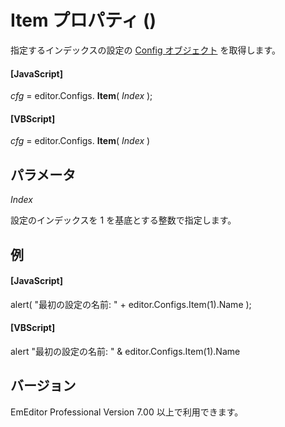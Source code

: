 # Item プロパティ ()

指定するインデックスの設定の [Config オブジェクト](../config/index) を取得します。

#### \[JavaScript\]

_cfg_ = editor.Configs. **Item**( _Index_ );

#### \[VBScript\]

_cfg_ = editor.Configs. **Item**( _Index_ )

## パラメータ

_Index_

設定のインデックスを 1 を基底とする整数で指定します。

## 例

#### \[JavaScript\]

alert( "最初の設定の名前: " + editor.Configs.Item(1).Name );

#### \[VBScript\]

alert "最初の設定の名前: " & editor.Configs.Item(1).Name

## バージョン

EmEditor Professional Version 7.00 以上で利用できます。
